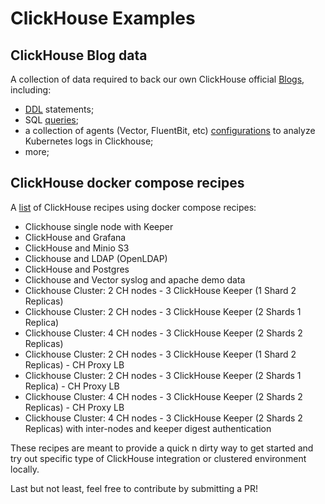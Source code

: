 # ClickHouse Examples
## ClickHouse Blog data

A collection of data required to back our own ClickHouse official [Blogs](clickhouse.com/blog), including:
- [DDL](./ethereum/schemas/) statements;
- SQL [queries](./ethereum/queries/);
- a collection of agents (Vector, FluentBit, etc) [configurations](./observability/README.md) to analyze Kubernetes logs in Clickhouse;
- more;

## ClickHouse docker compose recipes

A [list](./docker-compose-recipes/README.md) of ClickHouse recipes using docker compose recipes:

- Clickhouse single node with Keeper
- ClickHouse and Grafana
- ClickHouse and Minio S3
- Clickhouse and LDAP (OpenLDAP)
- ClickHouse and Postgres
- Clickhouse and Vector syslog and apache demo data
- Clickhouse Cluster: 2 CH nodes - 3 ClickHouse Keeper (1 Shard 2 Replicas)
- Clickhouse Cluster: 2 CH nodes - 3 ClickHouse Keeper (2 Shards 1 Replica)
- Clickhouse Cluster: 4 CH nodes - 3 ClickHouse Keeper (2 Shards 2 Replicas)
- Clickhouse Cluster: 2 CH nodes - 3 ClickHouse Keeper (1 Shard 2 Replicas) - CH Proxy LB
- Clickhouse Cluster: 2 CH nodes - 3 ClickHouse Keeper (2 Shards 1 Replica) - CH Proxy LB
- Clickhouse Cluster: 4 CH nodes - 3 ClickHouse Keeper (2 Shards 2 Replicas) - CH Proxy LB
- Clickhouse Cluster: 4 CH nodes - 3 ClickHouse Keeper (2 Shards 2 Replicas) with inter-nodes and keeper digest authentication

These recipes are meant to provide a quick n dirty way to get started and try out specific type of ClickHouse integration or clustered environment locally.

Last but not least, feel free to contribute by submitting a PR!
